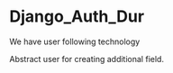 # Django_Auth_Dur

We have user following technology

Abstract user for creating additional field.




